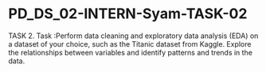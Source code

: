 # PD_DS_02-INTERN-Syam-TASK-02
TASK 2. Task :Perform data cleaning and exploratory data analysis (EDA) on a dataset of your choice, such as the Titanic dataset from Kaggle. Explore the relationships between variables and identify patterns and trends in the data.
